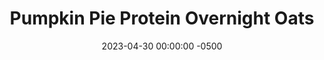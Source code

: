 ---
layout: post
title:  "Pumpkin Pie Protein Overnight Oats"
date:   2023-04-30 00:00:00 -0500
categories:
- Recipes
- Breakfast
permalink: /recipes/oats-pumpkin
image: /assets/Food/Breakfast/Oatmeal/oats-pumpkin.jpg
ing: oatspumpkin-ing
facts: oatspumpkin-facts
Prep: 5
Rest: 
Cook: 
Source1: https://www.youtube.com/watch?v=WI4Qf7HF0g8
Source2: 
tags: 
- oatmeal
- oats
- protein
- casein
- whey
- yogurt
- chia
- gluten free
- butternut
- squash
Description: Protein overnight oats are easily my favorite breakfast. Being packed with protein and fiber, highly customizable, super easy to prepare the day before, and easy to take on the go. Here are 5 different recipes that are constantly in my rotation to get you through the work week.
Instructions: 
- Mix the base ingredients in a container (oats, chia seeds, casein, salt, sweetener, yogurt, and milk), then choose one of the flavors<br><br>

- Pumpkin Pie - mix in pumpkin puree, cinnamon, ginger, and PB2<br><br>

- For the other flavors and their nutrition facts, check out the links below<br><br>
- <p><a href="oats-berry">Berry Delicious Protein Overnight Oats</a></p>
- <p><a href="oats-pb">Peanut Butter Punch Protein Overnight Oats</a></p>
- <p><a href="oats-reeses">Reese's Protein Overnight Oats</a></p>
- <p><a href="oats-banana">Banana Nut Bread Protein Overnight Oats</a></p>
---